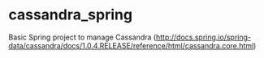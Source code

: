 # cassandra_spring
Basic Spring project to manage Cassandra (http://docs.spring.io/spring-data/cassandra/docs/1.0.4.RELEASE/reference/html/cassandra.core.html)
